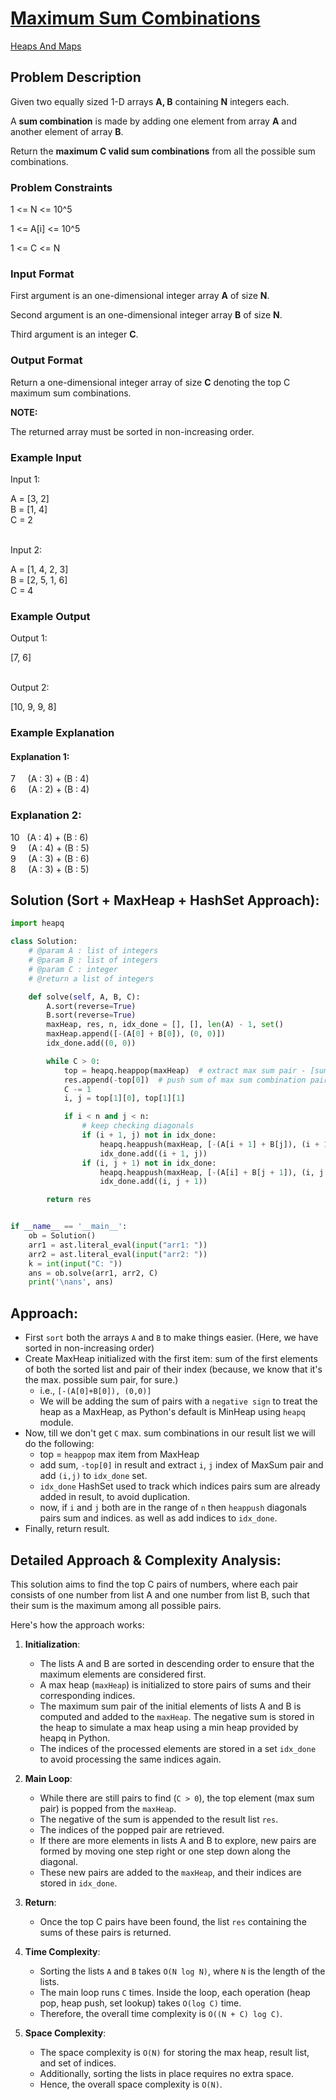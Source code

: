 
# [Maximum Sum Combinations](https://www.interviewbit.com/problems/maximum-sum-combinations/)
[Heaps And Maps](https://www.interviewbit.com/courses/programming/topics/heaps-and-maps)

## **Problem Description**

  

Given two equally sized 1-D arrays **A, B** containing **N** integers each.

A **sum combination** is made by adding one element from array **A** and another element of array **B**.

Return the **maximum C valid sum combinations** from all the possible sum combinations.

  
  

### **Problem Constraints**

1 <= N <= 10^5 </br>

1 <= A[i] <= 10^5 </br>

1 <= C <= N </br>

  
  

### Input Format

First argument is an one-dimensional integer array **A** of size **N**.

Second argument is an one-dimensional integer array **B** of size **N**.

Third argument is an integer **C**.

  
  

### **Output Format**

Return a one-dimensional integer array of size **C** denoting the top C maximum sum combinations.

**NOTE:**

The returned array must be sorted in non-increasing order.

  
  

### **Example Input**

Input 1: </br>

 A = [3, 2] </br>
 B = [1, 4] </br>
 C = 2 </br></br>

Input 2: </br>

 A = [1, 4, 2, 3] </br>
 B = [2, 5, 1, 6] </br>
 C = 4 </br>

  
  

### **Example Output**

Output 1: </br>

 [7, 6]  </br></br>

Output 2:    </br>

 [10, 9, 9, 8]

  
  

### **Example Explanation**

#### Explanation 1:

 7  &nbsp; &nbsp;    (A : 3) + (B : 4) </br>
 6   &nbsp; &nbsp;   (A : 2) + (B : 4) </br>

### Explanation 2:

 10 &nbsp;   (A : 4) + (B : 6)  </br>
 9  &nbsp; &nbsp;   (A : 4) + (B : 5) </br>
 9  &nbsp; &nbsp;   (A : 3) + (B : 6) </br>
 8  &nbsp; &nbsp;  (A : 3) + (B : 5) 


## Solution (Sort + MaxHeap + HashSet Approach):

```py
import heapq

class Solution:
    # @param A : list of integers
    # @param B : list of integers
    # @param C : integer
    # @return a list of integers

    def solve(self, A, B, C):
        A.sort(reverse=True)
        B.sort(reverse=True)
        maxHeap, res, n, idx_done = [], [], len(A) - 1, set()
        maxHeap.append([-(A[0] + B[0]), (0, 0)])
        idx_done.add((0, 0))

        while C > 0:
            top = heapq.heappop(maxHeap)  # extract max sum pair - [sum, indices pair]
            res.append(-top[0])  # push sum of max sum combination pair in res
            C -= 1
            i, j = top[1][0], top[1][1]

            if i < n and j < n:
                # keep checking diagonals
                if (i + 1, j) not in idx_done:
                    heapq.heappush(maxHeap, [-(A[i + 1] + B[j]), (i + 1, j)])
                    idx_done.add((i + 1, j))
                if (i, j + 1) not in idx_done:
                    heapq.heappush(maxHeap, [-(A[i] + B[j + 1]), (i, j + 1)])
                    idx_done.add((i, j + 1))

        return res


if __name__ == '__main__':
    ob = Solution()
    arr1 = ast.literal_eval(input("arr1: "))
    arr2 = ast.literal_eval(input("arr2: "))
    k = int(input("C: "))
    ans = ob.solve(arr1, arr2, C)
    print('\nans', ans)
```

## Approach:
- First `sort` both the arrays `A` and `B` to make things easier. (Here, we have sorted in non-increasing order)
- Create MaxHeap initialized with the first item:  sum of the first elements of both the sorted list and pair of their index (because, we know that it's the max. possible sum pair, for sure.)
  - i.e., `[-(A[0]+B[0]), (0,0)]`
  - We will be adding the sum of pairs with a `negative sign` to treat the heap as a MaxHeap, as Python's default is MinHeap using `heapq` module.
- Now, till we don't get `C` max. sum combinations in our result list we will do the following:
  - top = `heappop` max item from MaxHeap
  - add sum, `-top[0]` in result and extract `i`, `j`  index of MaxSum pair and add `(i,j)` to `idx_done` set.
  - `idx_done` HashSet used to track which indices pairs sum are already added in result, to avoid duplication.
  - now, if `i` and `j` both are in the range of `n` then `heappush` diagonals pairs sum and indices. as well as add indices to `idx_done`.
- Finally, return result.


## Detailed Approach & Complexity Analysis:
This solution aims to find the top C pairs of numbers, where each pair consists of one number from list A and one number from list B, such that their sum is the maximum among all possible pairs.

Here's how the approach works:

1. **Initialization**:
   - The lists A and B are sorted in descending order to ensure that the maximum elements are considered first.
   - A max heap (`maxHeap`) is initialized to store pairs of sums and their corresponding indices.
   - The maximum sum pair of the initial elements of lists A and B is computed and added to the `maxHeap`. The negative sum is stored in the heap to simulate a max heap using a min heap provided by heapq in Python.
   - The indices of the processed elements are stored in a set `idx_done` to avoid processing the same indices again.

2. **Main Loop**:
   - While there are still pairs to find (`C > 0`), the top element (max sum pair) is popped from the `maxHeap`.
   - The negative of the sum is appended to the result list `res`.
   - The indices of the popped pair are retrieved.
   - If there are more elements in lists A and B to explore, new pairs are formed by moving one step right or one step down along the diagonal.
   - These new pairs are added to the `maxHeap`, and their indices are stored in `idx_done`.

3. **Return**:
   - Once the top C pairs have been found, the list `res` containing the sums of these pairs is returned.

4. **Time Complexity**:
   - Sorting the lists `A` and `B` takes `O(N log N)`, where `N` is the length of the lists.
   - The main loop runs `C` times. Inside the loop, each operation (heap pop, heap push, set lookup) takes `O(log C)` time.
   - Therefore, the overall time complexity is `O((N + C) log C)`.

5. **Space Complexity**:
   - The space complexity is `O(N)` for storing the max heap, result list, and set of indices.
   - Additionally, sorting the lists in place requires no extra space.
   - Hence, the overall space complexity is `O(N)`.
